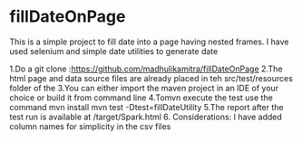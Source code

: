 # fillDateOnPage

This is a simple project to fill date into a page having nested frames. I have used selenium and simple date utilities to generate date


1.Do a git clone :https://github.com/madhulikamitra/fillDateOnPage
2.The html page and data source files are already placed in teh src/test/resources folder of the 
3.You can either import the maven project in an IDE of your choice or build it from command line
4.Tomvn execute the test use the command mvn install mvn test -Dtest=fillDateUtility
5.The report after the test run is available at /target/Spark.html
6. Considerations: I have added column names for simplicity in the csv files
